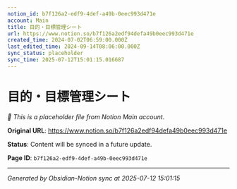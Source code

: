 ```yaml
---
notion_id: b7f126a2-edf9-4def-a49b-0eec993d471e
account: Main
title: 目的・目標管理シート
url: https://www.notion.so/b7f126a2edf94defa49b0eec993d471e
created_time: 2024-07-02T06:59:00.000Z
last_edited_time: 2024-09-14T08:06:00.000Z
sync_status: placeholder
sync_time: 2025-07-12T15:01:15.016687
---
```


# 目的・目標管理シート

*🔄 This is a placeholder file from Notion Main account.*

**Original URL**: https://www.notion.so/b7f126a2edf94defa49b0eec993d471e

**Status**: Content will be synced in a future update.

**Page ID**: `b7f126a2-edf9-4def-a49b-0eec993d471e`

---

*Generated by Obsidian-Notion sync at 2025-07-12 15:01:15*
